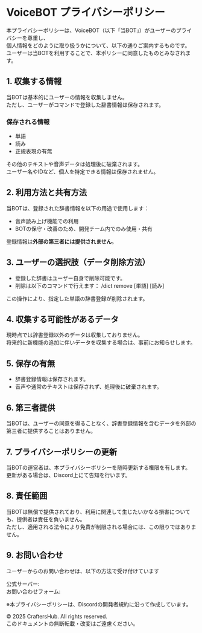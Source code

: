 # VoiceBOT プライバシーポリシー

本プライバシーポリシーは、VoiceBOT（以下「当BOT」）がユーザーのプライバシーを尊重し、  
個人情報をどのように取り扱うかについて、以下の通りご案内するものです。  
ユーザーは当BOTを利用することで、本ポリシーに同意したものとみなされます。

## 1. 収集する情報
当BOTは基本的にユーザーの情報を収集しません。  
ただし、ユーザーがコマンドで登録した辞書情報は保存されます。

### 保存される情報
- 単語  
- 読み  
- 正規表現の有無  

その他のテキストや音声データは処理後に破棄されます。  
ユーザー名やIDなど、個人を特定できる情報は保存されません。

## 2. 利用方法と共有方法
当BOTは、登録された辞書情報を以下の用途で使用します：
- 音声読み上げ機能での利用  
- BOTの保守・改善のため、開発チーム内でのみ使用・共有  

登録情報は**外部の第三者には提供されません**。

## 3. ユーザーの選択肢（データ削除方法）
- 登録した辞書はユーザー自身で削除可能です。  
- 削除は以下のコマンドで行えます：
/dict remove [単語] [読み]

この操作により、指定した単語の辞書登録が削除されます。

## 4. 収集する可能性があるデータ
現時点では辞書登録以外のデータは収集しておりません。  
将来的に新機能の追加に伴いデータを収集する場合は、事前にお知らせします。

## 5. 保存の有無
- 辞書登録情報は保存されます。  
- 音声や通常のテキストは保存されず、処理後に破棄されます。

## 6. 第三者提供
当BOTは、ユーザーの同意を得ることなく、辞書登録情報を含むデータを外部の第三者に提供することはありません。

## 7. プライバシーポリシーの更新
当BOTの運営者は、本プライバシーポリシーを随時更新する権限を有します。  
更新がある場合は、Discord上にて告知を行います。  

## 8. 責任範囲
当BOTは無償で提供されており、利用に関連して生じたいかなる損害についても、提供者は責任を負いません。  
ただし、適用される法令により免責が制限される場合には、この限りではありません。

## 9. お問い合わせ
ユーザーからのお問い合わせは、以下の方法で受け付けています

公式サーバー:  
お問い合わせフォーム:

※本プライバシーポリシーは、Discordの開発者規約に沿って作成しています。

© 2025 CraftersHub. All rights reserved.  
このドキュメントの無断転載・改変はご遠慮ください。

